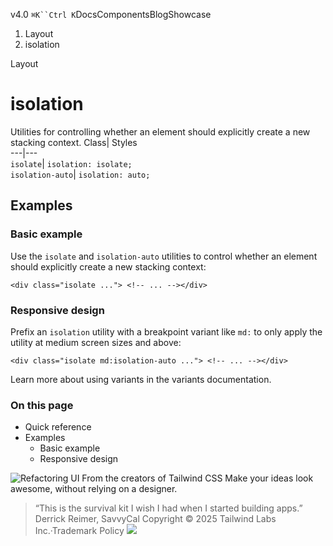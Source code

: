v4.0
`⌘K``Ctrl K`DocsComponentsBlogShowcase
  1. Layout
  2. isolation


Layout
# isolation
Utilities for controlling whether an element should explicitly create a new stacking context.
Class| Styles  
---|---  
`isolate`| `isolation: isolate;`  
`isolation-auto`| `isolation: auto;`  
## Examples
### Basic example
Use the `isolate` and `isolation-auto` utilities to control whether an element should explicitly create a new stacking context:
```
<div class="isolate ..."> <!-- ... --></div>
```

### Responsive design
Prefix an `isolation` utility with a breakpoint variant like `md:` to only apply the utility at medium screen sizes and above:
```
<div class="isolate md:isolation-auto ..."> <!-- ... --></div>
```

Learn more about using variants in the variants documentation.
### On this page
  * Quick reference
  * Examples
    * Basic example
    * Responsive design


![Refactoring UI](https://tailwindcss.com/_next/image?url=%2F_next%2Fstatic%2Fmedia%2Fbook-promo.27d91093.png&w=256&q=75)
From the creators of Tailwind CSS
Make your ideas look awesome, without relying on a designer.
> “This is the survival kit I wish I had when I started building apps.”
> Derrick Reimer, SavvyCal
Copyright © 2025 Tailwind Labs Inc.·Trademark Policy
![](https://cdn.usefathom.com/?h=https%3A%2F%2Ftailwindcss.com&p=%2Fdocs%2Fisolation&r=&sid=PMFMDJGK&qs=%7B%7D&cid=54806069)
